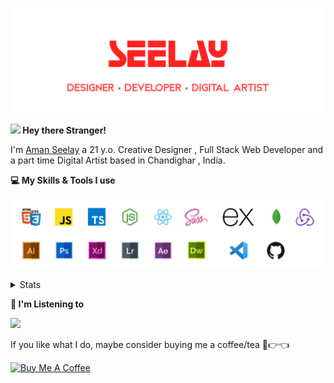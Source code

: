 [![banner](./images/seelay.svg)](https://seelay.in)

**<img src="https://media.giphy.com/media/hvRJCLFzcasrR4ia7z/giphy.gif" width="25px"> Hey there Stranger!**

I'm [Aman Seelay](https://seelay.in) a 21 y.o. Creative Designer , Full Stack Web Developer and a part time Digital Artist based in Chandighar , India.

**💻 My Skills & Tools I use**

[![banner](./images/skills&tools.svg)](https://seelay.in)

<details>
  <summary>Stats</summary>

---

<!--START_SECTION:waka-->
![Profile Views](http://img.shields.io/badge/Profile%20Views-14-blue)

**🐱 My Github Data** 

> 🏆 491 Contributions in the Year 2021
 > 
> 📦 586.0 kB Used in Github's Storage 
 > 
> 🚫 Not Opted to Hire
 > 
> 📜 1 Public Repository 
 > 
> 🔑 86 Private Repositories  
 > 
**I'm a Night 🦉** 

```text
🌞 Morning    190 commits    ██████░░░░░░░░░░░░░░░░░░░   26.43% 
🌆 Daytime    95 commits     ███░░░░░░░░░░░░░░░░░░░░░░   13.21% 
🌃 Evening    186 commits    ██████░░░░░░░░░░░░░░░░░░░   25.87% 
🌙 Night      248 commits    ████████░░░░░░░░░░░░░░░░░   34.49%

```
📅 **I'm Most Productive on Thursday** 

```text
Monday       125 commits    ████░░░░░░░░░░░░░░░░░░░░░   17.39% 
Tuesday      71 commits     ██░░░░░░░░░░░░░░░░░░░░░░░   9.87% 
Wednesday    82 commits     ██░░░░░░░░░░░░░░░░░░░░░░░   11.4% 
Thursday     172 commits    ██████░░░░░░░░░░░░░░░░░░░   23.92% 
Friday       117 commits    ████░░░░░░░░░░░░░░░░░░░░░   16.27% 
Saturday     83 commits     ███░░░░░░░░░░░░░░░░░░░░░░   11.54% 
Sunday       69 commits     ██░░░░░░░░░░░░░░░░░░░░░░░   9.6%

```


📊 **This Week I Spent My Time On** 

```text
⌚︎ Time Zone: Asia/Kolkata

💬 Programming Languages: 
Other                    28 hrs 56 mins      ████████████████████░░░░░   80.95% 
JSON                     2 hrs 31 mins       █░░░░░░░░░░░░░░░░░░░░░░░░   7.06% 
JavaScript               1 hr 53 mins        █░░░░░░░░░░░░░░░░░░░░░░░░   5.3% 
Vue.js                   1 hr 9 mins         ░░░░░░░░░░░░░░░░░░░░░░░░░   3.23% 
Markdown                 16 mins             ░░░░░░░░░░░░░░░░░░░░░░░░░   0.79%

🔥 Editors: 
Browser                  27 hrs 37 mins      ███████████████████░░░░░░   77.25% 
VS Code                  8 hrs 7 mins        █████░░░░░░░░░░░░░░░░░░░░   22.75%

🐱‍💻 Projects: 
ARIUS-Web                10 hrs 34 mins      ███████░░░░░░░░░░░░░░░░░░   29.57% 
ARIUS                    9 hrs 56 mins       ███████░░░░░░░░░░░░░░░░░░   27.81% 
lennox                   2 hrs 48 mins       ██░░░░░░░░░░░░░░░░░░░░░░░   7.85% 
seelay-net               2 hrs 17 mins       █░░░░░░░░░░░░░░░░░░░░░░░░   6.4% 
SeelayBot                2 hrs 8 mins        █░░░░░░░░░░░░░░░░░░░░░░░░   5.99%

💻 Operating System: 
Windows                  35 hrs 44 mins      █████████████████████████   100.0%

```

**I Mostly Code in JavaScript** 

```text
JavaScript               55 repos            ████████████████░░░░░░░░░   63.95% 
TypeScript               18 repos            █████░░░░░░░░░░░░░░░░░░░░   20.93% 
HTML                     5 repos             █░░░░░░░░░░░░░░░░░░░░░░░░   5.81% 
Vue                      4 repos             █░░░░░░░░░░░░░░░░░░░░░░░░   4.65% 
CSS                      3 repos             ░░░░░░░░░░░░░░░░░░░░░░░░░   3.49%

```


**Timeline**

![Chart not found](https://raw.githubusercontent.com/ImSeelay/ImSeelay/master/charts/bar_graph.png) 


<!--END_SECTION:waka-->

---

 </details>

**🎵 I'm Listening to**

<object data="https://now-play.vercel.app/api/generate?uid=7a17a86e-d6b7-43b5-8d9c-1d6dae42a779" >

  <img src="https://now-play.vercel.app/api/generate?uid=7a17a86e-d6b7-43b5-8d9c-1d6dae42a779" />

</object>

If you like what I do, maybe consider buying me a coffee/tea 🥺👉👈

<a href="https://www.buymeacoffee.com/seelay" target="_blank"><img src="https://cdn.buymeacoffee.com/buttons/v2/default-red.png" alt="Buy Me A Coffee" width="150" ></a>
